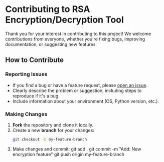 # Contributing to RSA Encryption/Decryption Tool

Thank you for your interest in contributing to this project! We welcome contributions from everyone, whether you're fixing bugs, improving documentation, or suggesting new features.

## How to Contribute

### Reporting Issues
- If you find a bug or have a feature request, please [open an issue](https://github.com/yourusername/rsa-tool/issues).
- Clearly describe the problem or suggestion, including steps to reproduce if it's a bug.
- Include information about your environment (OS, Python version, etc.).

### Making Changes
1. **Fork** the repository and clone it locally.
2. Create a new **branch** for your changes:
   ```bash
   git checkout -b my-feature-branch
3. Make changes and commit:
   git add .
   git commit -m "Add: New encryption feature"
   git push origin my-feature-branch
  
